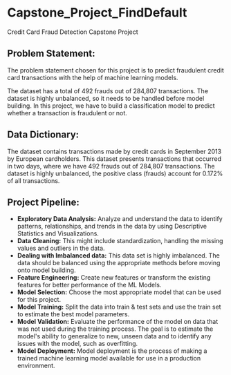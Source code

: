 # Capstone_Project_FindDefault
Credit Card Fraud Detection Capstone Project

## Problem Statement:
The problem statement chosen for this project is to predict fraudulent credit card transactions with the help of machine learning models.

The dataset has a total of 492 frauds out of 284,807 transactions. The dataset is highly unbalanced, so it needs to be handled before model building. In this project, we have to build a classification model to predict whether a transaction is fraudulent or not.

## Data Dictionary:  
  
The dataset contains transactions made by credit cards in September 2013 by European cardholders. This dataset presents transactions that occurred in two days, where we have 492 frauds out of 284,807 transactions. The dataset is highly unbalanced, the positive class (frauds) account for 0.172% of all transactions.

## Project Pipeline:

- **Exploratory Data Analysis:** Analyze and understand the data to identify patterns, relationships, and trends in the data by using Descriptive Statistics and Visualizations.
- **Data Cleaning:** This might include standardization, handling the missing values and outliers in the data.
- **Dealing with Imbalanced data:** This data set is highly imbalanced. The data should be balanced using the appropriate methods before moving onto model building.
- **Feature Engineering:** Create new features or transform the existing features for better performance of the ML Models.
- **Model Selection:** Choose the most appropriate model that can be used for this project.
- **Model Training:** Split the data into train & test sets and use the train set to estimate the best model parameters.
- **Model Validation:** Evaluate the performance of the model on data that was not used during the training process. The goal is to estimate the model's ability to generalize to new, unseen data and to identify any issues with the model, such as overfitting.
- **Model Deployment:** Model deployment is the process of making a trained machine learning model available for use in a production environment.
